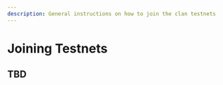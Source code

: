 ```yaml
---
description: General instructions on how to join the clan testnets
---
```


# Joining Testnets

## TBD
